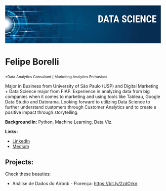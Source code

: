 

<p align="center">
  <img src="banner.png" >
</p>

# Felipe Borelli
<sub>*Data Analytics Consultant | Marketing Analytics Enthusiast</sub>

Major in Business from University of São Paulo (USP) and Digital Marketing + Data Science major from FIAP. 
Experience in analyzing data from big companies when it comes to marketing and using tools like Tableau, Google Data Studio and Datorama.
Looking forward to utilizing Data Science to further understand customers through Customer Analytics and to create a positive impact through storytelling. 

**Background in:** Python, Machine Learning, Data Viz.

**Links:**
* [LinkedIn](https://www.linkedin.com/in/felipe-borelli)
* [Medium](https://www.medium.com)


## Projects:
Check these beauties:
* Análise de Dados do Airbnb - Florença: https://bit.ly/2zdOrkn

